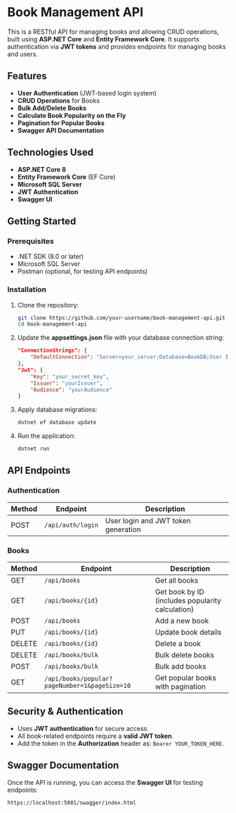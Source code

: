# Book Management API

This is a RESTful API for managing books and allowing CRUD operations, built using **ASP.NET Core** and **Entity Framework Core**. It supports authentication via **JWT tokens** and provides endpoints for managing books and users.

## Features
- **User Authentication** (JWT-based login system)
- **CRUD Operations** for Books
- **Bulk Add/Delete Books**
- **Calculate Book Popularity on the Fly**
- **Pagination for Popular Books**
- **Swagger API Documentation**

## Technologies Used
- **ASP.NET Core 8**
- **Entity Framework Core** (EF Core)
- **Microsoft SQL Server**
- **JWT Authentication**
- **Swagger UI**

## Getting Started

### Prerequisites
- .NET SDK (8.0 or later)
- Microsoft SQL Server
- Postman (optional, for testing API endpoints)

### Installation
1. Clone the repository:
   ```sh
   git clone https://github.com/your-username/book-management-api.git
   cd book-management-api
   ```
2. Update the **appsettings.json** file with your database connection string:
   ```json
   "ConnectionStrings": {
       "DefaultConnection": "Server=your_server;Database=BookDB;User Id=your_user;Password=your_password;"
   },
   "Jwt": {
       "Key": "your_secret_key",
       "Issuer": "yourIssuer",
       "Audience": "yourAudience"
   }
   ```
3. Apply database migrations:
   ```sh
   dotnet ef database update
   ```
4. Run the application:
   ```sh
   dotnet run
   ```

## API Endpoints

### Authentication
| Method | Endpoint       | Description          |
|--------|--------------|----------------------|
| POST   | `/api/auth/login` | User login and JWT token generation |

### Books
| Method | Endpoint       | Description          |
|--------|--------------|----------------------|
| GET    | `/api/books` | Get all books |
| GET    | `/api/books/{id}` | Get book by ID (includes popularity calculation) |
| POST   | `/api/books` | Add a new book |
| PUT    | `/api/books/{id}` | Update book details |
| DELETE | `/api/books/{id}` | Delete a book |
| DELETE | `/api/books/bulk` | Bulk delete books |
| POST   | `/api/books/bulk` | Bulk add books |
| GET    | `/api/books/popular?pageNumber=1&pageSize=10` | Get popular books with pagination |

## Security & Authentication
- Uses **JWT authentication** for secure access.
- All book-related endpoints require a **valid JWT token**.
- Add the token in the **Authorization** header as: `Bearer YOUR_TOKEN_HERE`.

## Swagger Documentation
Once the API is running, you can access the **Swagger UI** for testing endpoints:
```
https://localhost:5001/swagger/index.html
```





